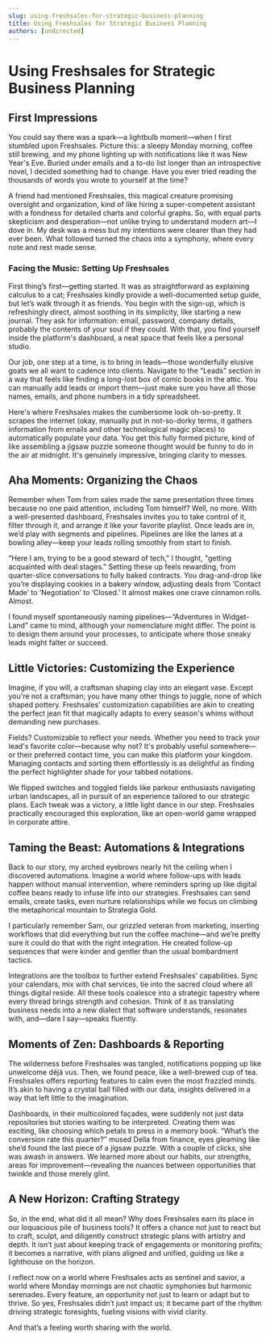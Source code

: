 ```yaml
---
slug: using-freshsales-for-strategic-business-planning
title: Using Freshsales for Strategic Business Planning
authors: [undirected]
---
```



# Using Freshsales for Strategic Business Planning

## First Impressions

You could say there was a spark—a lightbulb moment—when I first stumbled upon Freshsales. Picture this: a sleepy Monday morning, coffee still brewing, and my phone lighting up with notifications like it was New Year's Eve. Buried under emails and a to-do list longer than an introspective novel, I decided something had to change. Have you ever tried reading the thousands of words you wrote to yourself at the time?

A friend had mentioned Freshsales, this magical creature promising oversight and organization, kind of like hiring a super-competent assistant with a fondness for detailed charts and colorful graphs. So, with equal parts skepticism and desperation—not unlike trying to understand modern art—I dove in. My desk was a mess but my intentions were clearer than they had ever been. What followed turned the chaos into a symphony, where every note and rest made sense.

### Facing the Music: Setting Up Freshsales

First thing’s first—getting started. It was as straightforward as explaining calculus to a cat; Freshsales kindly provide a well-documented setup guide, but let’s walk through it as friends. You begin with the sign-up, which is refreshingly direct, almost soothing in its simplicity, like starting a new journal. They ask for information: email, password, company details, probably the contents of your soul if they could. With that, you find yourself inside the platform's dashboard, a neat space that feels like a personal studio. 

Our job, one step at a time, is to bring in leads—those wonderfully elusive goats we all want to cadence into clients. Navigate to the “Leads” section in a way that feels like finding a long-lost box of comic books in the attic. You can manually add leads or import them—just make sure you have all those names, emails, and phone numbers in a tidy spreadsheet. 

Here's where Freshsales makes the cumbersome look oh-so-pretty. It scrapes the internet (okay, manually put in not-so-dorky terms, it gathers information from emails and other technological magic places) to automatically populate your data. You get this fully formed picture, kind of like assembling a jigsaw puzzle someone thought would be funny to do in the air at midnight. It's genuinely impressive, bringing clarity to messes.

## Aha Moments: Organizing the Chaos

Remember when Tom from sales made the same presentation three times because no one paid attention, including Tom himself? Well, no more. With a well-presented dashboard, Freshsales invites you to take control of it, filter through it, and arrange it like your favorite playlist. Once leads are in, we’d play with segments and pipelines. Pipelines are like the lanes at a bowling alley—keep your leads rolling smoothly from start to finish.

“Here I am, trying to be a good steward of tech," I thought, "getting acquainted with deal stages." Setting these up feels rewarding, from quarter-slice conversations to fully baked contracts. You drag-and-drop like you’re displaying cookies in a bakery window, adjusting deals from ‘Contact Made’ to ‘Negotiation’ to ‘Closed.’ It almost makes one crave cinnamon rolls. Almost.

I found myself spontaneously naming pipelines—“Adventures in Widget-Land” came to mind, although your nomenclature might differ. The point is to design them around your processes, to anticipate where those sneaky leads might falter or succeed. 

## Little Victories: Customizing the Experience 

Imagine, if you will, a craftsman shaping clay into an elegant vase. Except you're not a craftsman; you have many other things to juggle, none of which shaped pottery. Freshsales’ customization capabilities are akin to creating the perfect jean fit that magically adapts to every season's whims without demanding new purchases. 

Fields? Customizable to reflect your needs. Whether you need to track your lead's favorite color—because why not? It's probably useful somewhere—or their preferred contact time, you can make this platform your kingdom. Managing contacts and sorting them effortlessly is as delightful as finding the perfect highlighter shade for your tabbed notations.

We flipped switches and toggled fields like parkour enthusiasts navigating urban landscapes, all in pursuit of an experience tailored to our strategic plans. Each tweak was a victory, a little light dance in our step. Freshsales practically encouraged this exploration, like an open-world game wrapped in corporate attire.

## Taming the Beast: Automations & Integrations 

Back to our story, my arched eyebrows nearly hit the ceiling when I discovered automations. Imagine a world where follow-ups with leads happen without manual intervention, where reminders spring up like digital coffee beans ready to infuse life into our strategies. Freshsales can send emails, create tasks, even nurture relationships while we focus on climbing the metaphorical mountain to Strategia Gold.

I particularly remember Sam, our grizzled veteran from marketing, inserting workflows that did everything but run the coffee machine—and we’re pretty sure it could do that with the right integration. He created follow-up sequences that were kinder and gentler than the usual bombardment tactics. 

Integrations are the toolbox to further extend Freshsales' capabilities. Sync your calendars, mix with chat services, tie into the sacred cloud where all things digital reside. All these tools coalesce into a strategic tapestry where every thread brings strength and cohesion. Think of it as translating business needs into a new dialect that software understands, resonates with, and—dare I say—speaks fluently.

## Moments of Zen: Dashboards & Reporting

The wilderness before Freshsales was tangled, notifications popping up like unwelcome déjà vus. Then, we found peace, like a well-brewed cup of tea. Freshsales offers reporting features to calm even the most frazzled minds. It’s akin to having a crystal ball filled with our data, insights delivered in a way that left little to the imagination.

Dashboards, in their multicolored façades, were suddenly not just data repositories but stories waiting to be interpreted. Creating them was exciting, like choosing which petals to press in a memory book. “What’s the conversion rate this quarter?” mused Della from finance, eyes gleaming like she’d found the last piece of a jigsaw puzzle. With a couple of clicks, she was awash in answers. We learned more about our habits, our strengths, areas for improvement—revealing the nuances between opportunities that twinkle and those merely glint.

## A New Horizon: Crafting Strategy

So, in the end, what did it all mean? Why does Freshsales earn its place in our loquacious pile of business tools? It offers a chance not just to react but to craft, sculpt, and diligently construct strategic plans with artistry and depth. It isn't just about keeping track of engagements or monitoring profits; it becomes a narrative, with plans aligned and unified, guiding us like a lighthouse on the horizon.

I reflect now on a world where Freshsales acts as sentinel and savior, a world where Monday mornings are not chaotic symphonies but harmonic serenades. Every feature, an opportunity not just to learn or adapt but to thrive. So yes, Freshsales didn’t just impact us; it became part of the rhythm driving strategic foresights, fueling visions with vivid clarity.

And that’s a feeling worth sharing with the world.